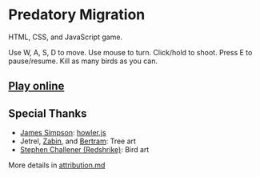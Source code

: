 # Predatory Migration

HTML, CSS, and JavaScript game.

Use W, A, S, D to move. Use mouse to turn. Click/hold to shoot. Press E to pause/resume. Kill as many birds as you can.

## [Play online](https://costava.github.io/predatory-migration/dist/)

## Special Thanks
- [James Simpson](https://github.com/goldfire): [howler.js](https://github.com/goldfire/howler.js)
- Jetrel, [Zabin](http://opengameart.org/users/zabin), and [Bertram](http://opengameart.org/users/bertram): Tree art
- [Stephen Challener (Redshrike)](http://opengameart.org/users/redshrike): Bird art

More details in [attribution.md](https://github.com/Costava/predatory-migration/blob/master/attribution.md)
